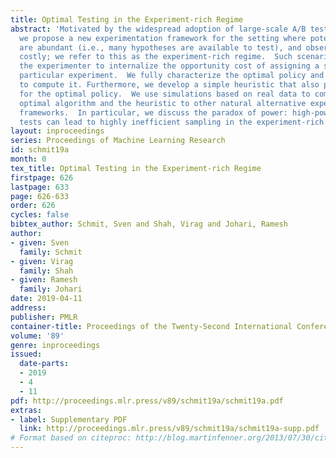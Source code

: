 ```yaml
---
title: Optimal Testing in the Experiment-rich Regime
abstract: 'Motivated by the widespread adoption of large-scale A/B testing in industry,
  we propose a new experimentation framework for the setting where potential experiments
  are abundant (i.e., many hypotheses are available to test), and observations are
  costly; we refer to this as the experiment-rich regime.  Such scenarios require
  the experimenter to internalize the opportunity cost of assigning a sample to a
  particular experiment.  We fully characterize the optimal policy and give an algorithm
  to compute it. Furthermore, we develop a simple heuristic that also provides intuition
  for the optimal policy.  We use simulations based on real data to compare both the
  optimal algorithm and the heuristic to other natural alternative experimental design
  frameworks.  In particular, we discuss the paradox of power: high-powered "classical"
  tests can lead to highly inefficient sampling in the experiment-rich regime.'
layout: inproceedings
series: Proceedings of Machine Learning Research
id: schmit19a
month: 0
tex_title: Optimal Testing in the Experiment-rich Regime
firstpage: 626
lastpage: 633
page: 626-633
order: 626
cycles: false
bibtex_author: Schmit, Sven and Shah, Virag and Johari, Ramesh
author:
- given: Sven
  family: Schmit
- given: Virag
  family: Shah
- given: Ramesh
  family: Johari
date: 2019-04-11
address: 
publisher: PMLR
container-title: Proceedings of the Twenty-Second International Conference on Artificial Intelligence and Statistics
volume: '89'
genre: inproceedings
issued:
  date-parts:
  - 2019
  - 4
  - 11
pdf: http://proceedings.mlr.press/v89/schmit19a/schmit19a.pdf
extras:
- label: Supplementary PDF
  link: http://proceedings.mlr.press/v89/schmit19a/schmit19a-supp.pdf
# Format based on citeproc: http://blog.martinfenner.org/2013/07/30/citeproc-yaml-for-bibliographies/
---
```

